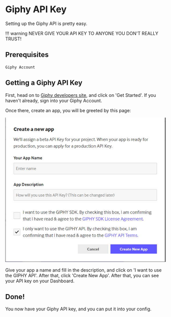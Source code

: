 # Giphy API Key

Setting up the Giphy API is pretty easy.

!!! warning
    NEVER GIVE YOUR API KEY TO ANYONE YOU DON'T REALLY TRUST!

## Prerequisites

```
Giphy Account
```

## Getting a Giphy API Key

First, head on to [Giphy developers site](https://developers.giphy.com/), and click on 'Get Started'. If you haven't already, sign into your Giphy Account.

Once there, create an app, you will be greeted by this page:

![App-Creation](../assets/images/Giphy-API/1-App-Creation.jpg)

Give your app a name and fill in the description, and click on 'I want to use the GIPHY API'. After that, click 'Create New App'. After that, you can see your API key on your Dashboard.

## Done!

You now have your Giphy API key, and you can put it into your config.